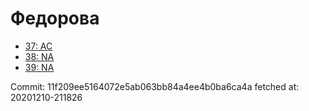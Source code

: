 # Федорова
- [37: AC](37.md)
- [38: NA](38.md)
- [39: NA](39.md)

Commit: 11f209ee5164072e5ab063bb84a4ee4b0ba6ca4a
 fetched at: 20201210-211826
